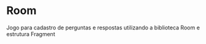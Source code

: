 # Room
Jogo para cadastro de perguntas e respostas utilizando a biblioteca Room e estrutura Fragment
